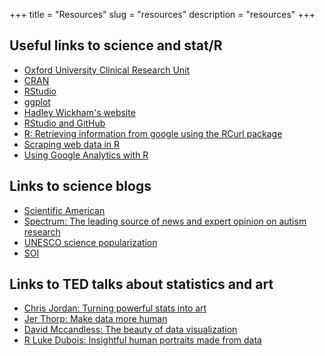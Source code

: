 +++
title = "Resources"
slug = "resources"
description = "resources"
+++

## Useful links to science and stat/R

* [Oxford University Clinical Research Unit](http://www.oucru.org)
* [CRAN](https://cran.r-project.org)
* [RStudio](https://www.rstudio.com)
* [ggplot](http://ggplot2.org)
* [Hadley Wickham's website](http://had.co.nz)
* [RStudio and GitHub](http://www.r-bloggers.com/rstudio-and-github/)
* [R: Retrieving information from google using the RCurl package](https://ryouready.wordpress.com/2009/01/01/r-retrieving-information-from-google-with-rcurl-package/)
* [Scraping web data in R](http://www.r-bloggers.com/scraping-web-data-in-r/)
* [Using Google Analytics with R](https://developers.google.com/analytics/solutions/r-google-analytics#intro)

## Links to science blogs

* [Scientific American](https://www.scientificamerican.com)
* [Spectrum: The leading source of news and expert opinion on autism research](https://spectrumnews.org)
* [UNESCO science popularization](http://www.unesco.org/new/en/natural-sciences/science-technology/sti-policy/science-popularization/)
* [SOI](http://soi.com.vn)

## Links to TED talks about statistics and art

* [Chris Jordan: Turning powerful stats into art](https://www.ted.com/talks/chris_jordan_pictures_some_shocking_stats?language=en#t-662324)
* [Jer Thorp: Make data more human](http://www.ted.com/talks/jer_thorp_make_data_more_human)
* [David Mccandless: The beauty of data visualization](http://www.ted.com/talks/david_mccandless_the_beauty_of_data_visualization)
* [R Luke Dubois: Insightful human portraits made from data](http://www.ted.com/talks/r_luke_dubois_insightful_human_portraits_made_from_data)


